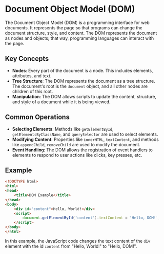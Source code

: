 # Document Object Model (DOM)

The Document Object Model (DOM) is a programming interface for web documents. It represents the page so that programs can change the document structure, style, and content. The DOM represents the document as nodes and objects; that way, programming languages can interact with the page.

## Key Concepts

- **Nodes**: Every part of the document is a node. This includes elements, attributes, and text.
- **Tree Structure**: The DOM represents the document as a tree structure. The document's root is the `document` object, and all other nodes are children of this root.
- **Manipulation**: The DOM allows scripts to update the content, structure, and style of a document while it is being viewed.

## Common Operations

- **Selecting Elements**: Methods like `getElementById`, `getElementsByClassName`, and `querySelector` are used to select elements.
- **Modifying Content**: Properties like `innerHTML`, `textContent`, and methods like `appendChild`, `removeChild` are used to modify the document.
- **Event Handling**: The DOM allows the registration of event handlers to elements to respond to user actions like clicks, key presses, etc.

## Example

```html
<!DOCTYPE html>
<html>
<head>
    <title>DOM Example</title>
</head>
<body>
    <div id="content">Hello, World!</div>
    <script>
        document.getElementById('content').textContent = 'Hello, DOM!';
    </script>
</body>
</html>
```

In this example, the JavaScript code changes the text content of the `div` element with the id `content` from "Hello, World!" to "Hello, DOM!".
